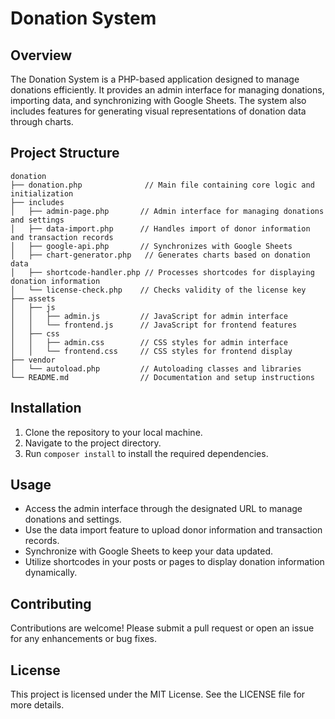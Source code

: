 # Donation System

## Overview
The Donation System is a PHP-based application designed to manage donations efficiently. It provides an admin interface for managing donations, importing data, and synchronizing with Google Sheets. The system also includes features for generating visual representations of donation data through charts.

## Project Structure
```
donation
├── donation.php              // Main file containing core logic and initialization
├── includes
│   ├── admin-page.php       // Admin interface for managing donations and settings
│   ├── data-import.php      // Handles import of donor information and transaction records
│   ├── google-api.php       // Synchronizes with Google Sheets
│   ├── chart-generator.php   // Generates charts based on donation data
│   ├── shortcode-handler.php // Processes shortcodes for displaying donation information
│   └── license-check.php    // Checks validity of the license key
├── assets
│   ├── js
│   │   ├── admin.js         // JavaScript for admin interface
│   │   └── frontend.js      // JavaScript for frontend features
│   ├── css
│   │   ├── admin.css        // CSS styles for admin interface
│   │   └── frontend.css     // CSS styles for frontend display
├── vendor
│   └── autoload.php         // Autoloading classes and libraries
└── README.md                // Documentation and setup instructions
```

## Installation
1. Clone the repository to your local machine.
2. Navigate to the project directory.
3. Run `composer install` to install the required dependencies.

## Usage
- Access the admin interface through the designated URL to manage donations and settings.
- Use the data import feature to upload donor information and transaction records.
- Synchronize with Google Sheets to keep your data updated.
- Utilize shortcodes in your posts or pages to display donation information dynamically.

## Contributing
Contributions are welcome! Please submit a pull request or open an issue for any enhancements or bug fixes.

## License
This project is licensed under the MIT License. See the LICENSE file for more details.